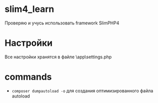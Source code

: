 # slim4_learn
Проверяю и учусь использовать framework SlimPHP4

# Настройки
Все настройки хранятся в файле \app\settings.php

# commands

* `composer dumpautoload -o` для создания оптимизированного файла autoload